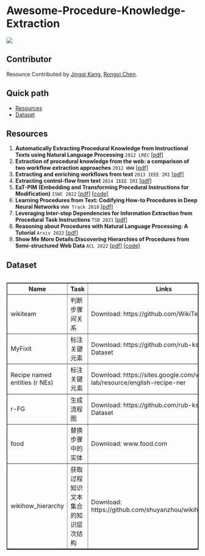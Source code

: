 # Awesome-Procedure-Knowledge-Extraction

![](https://img.shields.io/badge/Status-building-brightgreen)

## Contributor

Resource Contributed by [Jingqi Kang](https://github.com/JingqiKang), [Rongyi Chen](https://github.com/shinymoon99).

## Quick path
- [Resources](#resources)
- [Dataset](#dataset)

## Resources
1. **Automatically Extracting Procedural Knowledge from Instructional Texts using Natural Language Processing** `2012 LREC` [[pdf]](http://www.lrec-conf.org/proceedings/lrec2012/pdf/244_Paper.pdf)
2. **Extraction of procedural knowledge from the web: a comparison of two workflow extraction approaches** `2012 WWW` [[pdf]](https://www.researchgate.net/publication/239761847_Extraction_of_procedural_knowledge_from_the_Web_A_comparison_of_two_workflow_extraction_approaches)
3. **Extracting and enriching workflows from text** `2013 IEEE IRI` [[pdf]](https://ieeexplore.ieee.org/document/6642484)
4. **Extracting control-flow from text** `2014 IEEE IRI` [[pdf]](https://ieeexplore.ieee.org/document/7051891)
5. **EaT-PIM (Embedding and Transforming Procedural Instructions for Modification)** `ISWC 2022` [[pdf]](https://github.com/boschresearch/EaT-PIM/blob/main/docs/ISWC_EaT_PIM.pdf) [[code]](https://github.com/boschresearch/EaT-PIM) 
6. **Learning Procedures from Text: Codifying How-to Procedures in Deep Neural Networks** `WWW Track 2018` [[pdf]](https://dl.acm.org/doi/fullHtml/10.1145/3184558.3186347) 
7. **Leveraging Inter-step Dependencies for Information Extraction from Procedural Task Instructions** `TSD 2021` [[pdf]](https://dl.acm.org/doi/abs/10.1007/978-3-030-83527-9_29) 
8. **Reasoning about Procedures with Natural Language Processing: A Tutorial** `Arxiv 2022` [[pdf]](https://arxiv.org/abs/2205.07455) 
9. **Show Me More Details:Discovering Hierarchies of Procedures from Semi-structured Web Data** `ACL 2022` [[pdf]](https://aclanthology.org/2022.acl-long.214/) [[code]](https://github.com/shuyanzhou/wikihow_hierarchy)

## Dataset
<div style="overflow-x: auto; overflow-y: auto; height: auto; width:100%;">
<table style="width:100%" border="2">
<thead>
  <tr>
    <th>Name</th>
    <th>Task</th>
    <th>Links</th>
    <th>Used</th>
  </tr>
</thead>
<tbody >
<tr>
	<td> wikiteam </td>
    <td> 判断步骤间关系 </td>
    <td> Download: https://github.com/WikiTeam/wikiteam </td>
    <td> Resources 5 </td>
</tr>

<tr>
	<td> MyFixit </td>
    <td> 标注关键元素 </td>
    <td> Download: https://github.com/rub-ksv/MyFixit-Dataset </td>
    <td> Resources 6 </td>
</tr>

<tr>
	<td> Recipe named entities (r NEs) </td>
    <td> 标注关键元素 </td>
    <td> Download: 	https://sites.google.com/view/yy-lab/resource/english-recipe-ner </td>
    <td> Resources 6 </td>
</tr>

<tr>
	<td> r-FG </td>
    <td> 生成流程图 </td>
    <td> Download: https://github.com/rub-ksv/MyFixit-Dataset </td>
    <td> Resources 8 </td>
</tr>

<tr>
	<td> food </td>
    <td> 替换步骤中的实体 </td>
    <td> Download: www.food.com </td>
    <td> Resources 8 </td>
</tr>

<tr>
    <td> wikihow_hierarchy </td>
    <td> 获取过程知识文本集合的知识层次结构 </td>
    <td> Download: https://github.com/shuyanzhou/wikihow_hierarchy </td>
    <td> Resources 9 </td>
</tr>
</tbody >
</table>
</div>